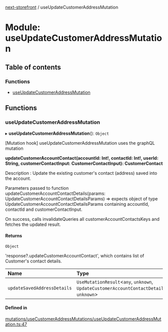 [next-storefront](../README.md) / useUpdateCustomerAddressMutation

# Module: useUpdateCustomerAddressMutation

## Table of contents

### Functions

- [useUpdateCustomerAddressMutation](useUpdateCustomerAddressMutation.md#useupdatecustomeraddressmutation)

## Functions

### useUpdateCustomerAddressMutation

▸ **useUpdateCustomerAddressMutation**(): `Object`

[Mutation hook] useUpdateCustomerAddressMutation uses the graphQL mutation

<b>updateCustomerAccountContact(accountId: Int!, contactId: Int!, userId: String, customerContactInput: CustomerContactInput): CustomerContact</b>

Description : Update the existing customer's contact (address) saved into the account.

Parameters passed to function updateCustomerAccountContactDetails(params: UpdateCustomerAccountContactDetailsParams) => expects object of type UpdateCustomerAccountContactDetailsParams containing accountId, contactId and customerContactInput.

On success, calls invalidateQueries all customerAccountContactsKeys and fetches the updated result.

#### Returns

`Object`

'response?.updateCustomerAccountContact', which contains list of Customer's contact details.

| Name                        | Type                                                                                           |
| :-------------------------- | :--------------------------------------------------------------------------------------------- |
| `updateSavedAddressDetails` | `UseMutationResult`<`any`, `unknown`, `UpdateCustomerAccountContactDetailsParams`, `unknown`\> |

#### Defined in

[mutations/useCustomerAddressMutations/useUpdateCustomerAddressMutation.ts:47](https://github.com/KiboSoftware/nextjs-storefront/blob/561a164/hooks/mutations/useCustomerAddressMutations/useUpdateCustomerAddressMutation.ts#L47)
